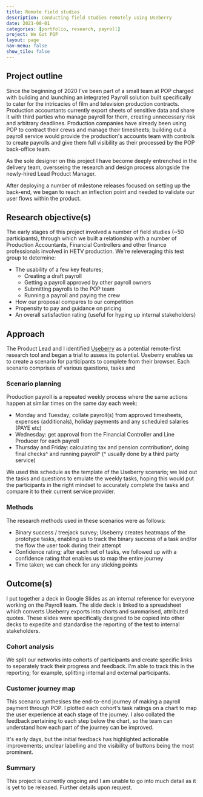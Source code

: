 ```yaml
---
title: Remote field studies
description: Conducting field studies remotely using Useberry
date: 2021-08-01
categories: [portfolio, research, payroll]
project: We Got POP
layout: page
nav-menu: false
show_tile: false
---
```


<!-- image: '../assets/images/useberry-payroll.png' -->

## Project outline
Since the beginning of 2020 I've been part of a small team at POP charged with building and launching an integrated Payroll solution built specifically to cater for the intricacies of film and television production contracts. Production accountants currently export sheets of sensitive data and share it with third parties who manage payroll for them, creating unnecessary risk and arbitrary deadlines. Production companies have already been using POP to contract their crews and manage their timesheets; building out a payroll service would provide the production's accounts team with controls to create payrolls and give them full visibility as their processed by the POP back-office team. 

As the sole designer on this project I have become deeply entrenched in the delivery team, oversseing the research and design process alongside the newly-hired Lead Product Manager. 

After deploying a number of milestone releases focused on setting up the back-end, we began to reach an inflection point and needed to validate our user flows within the product. 


## Research objective(s)
The early stages of this project involved a number of field studies (~50 participants), through which we built a relationship with a number of Production Accountants, Financial Controllers and other finance professionals involved in HETV production. We're releveraging this test group to determine:

* The usability of a few key features; 
	* Creating a draft payroll
	* Getting a payroll approved by other payroll owners
	* Submitting payrolls to the POP team
	* Running a payroll and paying the crew
* How our proposal compares to our competition
* Propensity to pay and guidance on pricing
* An overall satisfaction rating (useful for hyping up internal stakeholders)

## Approach
The Product Lead and I identified [Useberry]() as a potential remote-first research tool and began a trial to assess its potential. Useberry enables us to create a scenario for participants to complete from their browser. Each scenario comprises of various questions, tasks and 

### Scenario planning
Production payroll is a repeated weekly process where the same actions happen at similar times on the same day each week: 

* Monday and Tuesday; collate payroll(s) from approved timesheets, expenses (additionals), holiday payments and any scheduled salaries (PAYE etc)
* Wednesday: get approval from the Financial Controller and Line Producer for each payroll 
* Thursday and Friday: calculating tax and pension contribution^, doing final checks^ and running payroll^ (^ usually done by a third party service)  

We used this schedule as the template of the Useberry scenario; we laid out the tasks and questions to emulate the weekly tasks, hoping this would put the participants in the right mindset to accurately complete the tasks and compare it to their current service provider.

### Methods
The research methods used in these scenarios were as follows:

* Binary success / treejack survey; Useberry creates heatmaps of the prototype tasks, enabling us to track the binary success of a task and/or the flow the user took during their attempt
* Confidence rating; after each set of tasks, we followed up with a confidence rating that enables us to map the entire journey
* Time taken; we can check for any sticking points

## Outcome(s)
I put together a deck in Google Slides as an internal reference for everyone working on the Payroll team. The slide deck is linked to a spreadsheet which converts Useberry exports into charts and summarised, attributed quotes. These slides were specifically designed to be copied into other decks to expedite and standardise the reporting of the test to internal stakeholders.

### Cohort analysis
We split our networks into cohorts of participants and create specific links to separately track their progress and feedback. I'm able to track this in the reporting; for example, splitting internal and external participants.

### Customer journey map
This scenario synthesises the end-to-end journey of making a payroll payment through POP. I plotted each cohort's task ratings on a chart to map the user experience at each stage of the journey. I also collated the feedback pertaining to each step below the chart, so the team can understand how each part of the journey can be improved. 

It's early days, but the initial feedback has highlighted actionable improvements; unclear labelling and the visibility of buttons being the most prominent.

### Summary
This project is currently ongoing and I am unable to go into much detail as it is yet to be released. Further details upon request. 